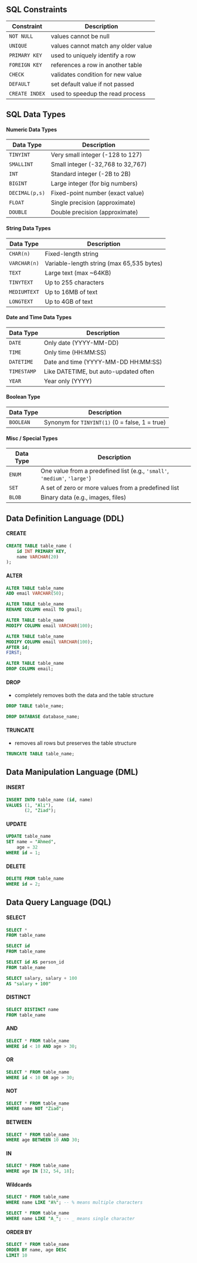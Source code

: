 ## SQL Constraints
| Constraint     | Description                         |
| -------------- | ----------------------------------- |
| `NOT NULL`     | values cannot be null               |
| `UNIQUE`       | values cannot match any older value |
| `PRIMARY KEY`  | used to uniquely identify a row     |
| `FOREIGN KEY`  | references a row in another table   |
| `CHECK`        | validates condition for new value   |
| `DEFAULT`      | set default value if not passed     |
| `CREATE INDEX` | used to speedup the read process    |

## SQL Data Types

#### Numeric Data Types
| Data Type      | Description                       |
| -------------- | --------------------------------- |
| `TINYINT`      | Very small integer (-128 to 127)  |
| `SMALLINT`     | Small integer (-32,768 to 32,767) |
| `INT`          | Standard integer (-2B to 2B)      |
| `BIGINT`       | Large integer (for big numbers)   |
| `DECIMAL(p,s)` | Fixed-point number (exact value)  |
| `FLOAT`        | Single precision (approximate)    |
| `DOUBLE`       | Double precision (approximate)    |

#### String Data Types
| Data Type    | Description                               |
| ------------ | ----------------------------------------- |
| `CHAR(n)`    | Fixed-length string                       |
| `VARCHAR(n)` | Variable-length string (max 65,535 bytes) |
| `TEXT`       | Large text (max ~64KB)                    |
| `TINYTEXT`   | Up to 255 characters                      |
| `MEDIUMTEXT` | Up to 16MB of text                        |
| `LONGTEXT`   | Up to 4GB of text                         |

#### Date and Time Data Types
| Data Type   | Description                           |
| ----------- | ------------------------------------- |
| `DATE`      | Only date (YYYY-MM-DD)                |
| `TIME`      | Only time (HH:MM:SS)                  |
| `DATETIME`  | Date and time (YYYY-MM-DD HH:MM:SS)   |
| `TIMESTAMP` | Like DATETIME, but auto-updated often |
| `YEAR`      | Year only (YYYY)                      |

#### Boolean Type
| Data Type | Description                                    |
| --------- | ---------------------------------------------- |
| `BOOLEAN` | Synonym for `TINYINT(1)` (0 = false, 1 = true) |

#### Misc / Special Types
| Data Type | Description                                                               |
| --------- | ------------------------------------------------------------------------- |
| `ENUM`    | One value from a predefined list (e.g., `'small'`, `'medium'`, `'large'`) |
| `SET`     | A set of zero or more values from a predefined list                       |
| `BLOB`    | Binary data (e.g., images, files)                                         |

## Data Definition Language (DDL)
#### CREATE
```sql
CREATE TABLE table_name (
	id INT PRIMARY KEY,
	name VARCHAR(20)
);
```

#### ALTER
```sql
ALTER TABLE table_name
ADD email VARCHAR(50);

ALTER TABLE table_name
RENAME COLUMN email TO gmail;

ALTER TABLE table_name
MODIFY COLUMN email VARCHAR(100);

ALTER TABLE table_name
MODIFY COLUMN email VARCHAR(100);
AFTER id;
FIRST;

ALTER TABLE table_name
DROP COLUMN email;
```

#### DROP
- completely removes both the data and the table structure
```sql
DROP TABLE table_name;

DROP DATABASE database_name;
```

#### TRUNCATE
- removes all rows but preserves the table structure
```sql
TRUNCATE TABLE table_name;
```

## Data Manipulation Language (DML)
#### INSERT
```sql
INSERT INTO table_name (id, name)
VALUES (1, "Ali"),
	   (2, "Ziad");
```

#### UPDATE
```sql
UPDATE table_name
SET name = "Ahmed",
	age = 32
WHERE id = 1;
```

#### DELETE
```sql
DELETE FROM table_name
WHERE id = 2;
```

## Data Query Language (DQL)
#### SELECT
```sql
SELECT *
FROM table_name

SELECT id
FROM table_name

SELECT id AS person_id
FROM table_name

SELECT salary, salary + 100
AS "salary + 100"
```

#### DISTINCT
```sql
SELECT DISTINCT name
FROM table_name
```

#### AND
```sql
SELECT * FROM table_name
WHERE id < 10 AND age > 30;
```

#### OR
```sql
SELECT * FROM table_name
WHERE id < 10 OR age > 30;
```

#### NOT
```sql
SELECT * FROM table_name
WHERE name NOT "Ziad";
```
#### BETWEEN
```sql
SELECT * FROM table_name
WHERE age BETWEEN 10 AND 30;
```

#### IN
```sql
SELECT * FROM table_name
WHERE age IN [32, 54, 18];
```

#### Wildcards
```sql
SELECT * FROM table_name
WHERE name LIKE "A%"; -- % means multiple characters

SELECT * FROM table_name
WHERE name LIKE "A_"; -- _ means single character
```

#### ORDER BY
```sql
SELECT * FROM table_name
ORDER BY name, age DESC
LIMIT 10
```
